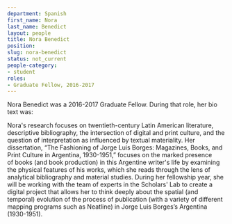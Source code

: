 ```yaml
---
department: Spanish
first_name: Nora
last_name: Benedict
layout: people
title: Nora Benedict
position:
slug: nora-benedict
status: not_current
people-category:
- student
roles:
- Graduate Fellow, 2016-2017
---
```

Nora Benedict was a 2016-2017 Graduate Fellow. During that role, her bio text was:

Nora's research focuses on twentieth-century Latin American literature, descriptive bibliography, the intersection of digital and print culture, and the question of interpretation as influenced by textual materiality. Her dissertation, “The Fashioning of Jorge Luis Borges: Magazines, Books, and Print Culture in Argentina, 1930-1951,” focuses on the marked presence of books (and book production) in this Argentine writer's life by examining the physical features of his works, which she reads through the lens of analytical bibliography and material studies. During her fellowship year, she will be working with the team of experts in the Scholars' Lab to create a digital project that allows her to think deeply about the spatial (and temporal) evolution of the process of publication (with a variety of different mapping programs such as Neatline) in Jorge Luis Borges’s Argentina (1930-1951).
